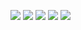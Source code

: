 ![](http://github-profile-summary-cards.vercel.app/api/cards/profile-details?username=ArcKos00&theme=city_lights)
![](http://github-profile-summary-cards.vercel.app/api/cards/repos-per-language?username=ArcKos00&theme=city_lights)
![](http://github-profile-summary-cards.vercel.app/api/cards/most-commit-language?username=ArcKos00&theme=city_lights)
![](http://github-profile-summary-cards.vercel.app/api/cards/stats?username=ArcKos00&theme=city_lights)
![](http://github-profile-summary-cards.vercel.app/api/cards/productive-time?username=ArcKos00&theme=city_lights&utcOffset=8)
